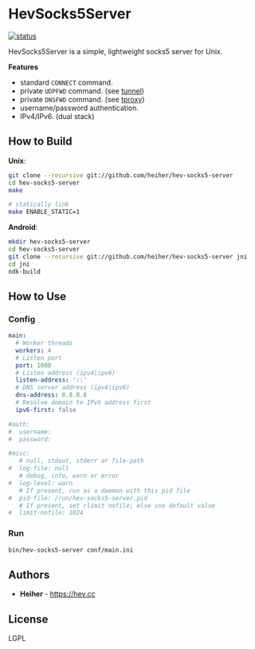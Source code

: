 # HevSocks5Server

[![status](https://gitlab.com/hev/hev-socks5-server/badges/master/pipeline.svg)](https://gitlab.com/hev/hev-socks5-server/commits/master)

HevSocks5Server is a simple, lightweight socks5 server for Unix.

**Features**
* standard `CONNECT` command.
* private `UDPFWD` command. (see [tunnel](https://gitlab.com/hev/hev-socks5-tunnel))
* private `DNSFWD` command. (see [tproxy](https://gitlab.com/hev/hev-socks5-tproxy))
* username/password authentication.
* IPv4/IPv6. (dual stack)

## How to Build

**Unix**:
```bash
git clone --recursive git://github.com/heiher/hev-socks5-server
cd hev-socks5-server
make

# statically link
make ENABLE_STATIC=1
```

**Android**:
```bash
mkdir hev-socks5-server
cd hev-socks5-server
git clone --recursive git://github.com/heiher/hev-socks5-server jni
cd jni
ndk-build
```

## How to Use

### Config

```yaml
main:
  # Worker threads
  workers: 4
  # Listen port
  port: 1080
  # Listen address (ipv4|ipv6)
  listen-address: '::'
  # DNS server address (ipv4|ipv6)
  dns-address: 8.8.8.8
  # Resolve domain to IPv6 address first
  ipv6-first: false

#auth:
#  username:
#  password:

#misc:
   # null, stdout, stderr or file-path
#  log-file: null
   # debug, info, warn or error
#  log-level: warn
   # If present, run as a daemon with this pid file
#  pid-file: /run/hev-socks5-server.pid
   # If present, set rlimit nofile; else use default value
#  limit-nofile: 1024
```

### Run

```bash
bin/hev-socks5-server conf/main.ini
```

## Authors
* **Heiher** - https://hev.cc

## License
LGPL
